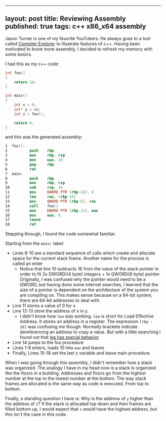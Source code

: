 --------
layout: post
title: Reviewing Assembly
published: true
tags: c++ x86_x64 assembly
--------

Jason Turner is one of my favorite YouTubers. He always goes to a tool called [Compiler Explorer](https://godbolt.org/) to illustrate features of c++. Having been motivated to know more assembly, I decided to refresh my memory with some basics. 

I had this as my c++ code: 

```cpp
int foo()
{
    return 10;
}

int main()
{
    int x = 0;
    int* y = &x;
    int z = foo();

    return 0;
}
```

and this was the generated assembly:

```nasm
1  foo():
2          push    rbp
3          mov     rbp, rsp
4          mov     eax, 10
5          pop     rbp
6          ret
7  main:
8          push    rbp
9          mov     rbp, rsp
10         sub     rsp, 16
11         mov     DWORD PTR [rbp-16], 0
12         lea     rax, [rbp-16]
13         mov     QWORD PTR [rbp-8], rax
14         call    foo()
15         mov     DWORD PTR [rbp-12], eax
16         mov     eax, 0
17         leave
18         ret
```

Stepping through, I found the code somewhat familiar.

Starting from the `main:` label: 
- Lines 8-10 are a standard sequence of calls which create and allocate space for the current stack frame. Another name for the process is called an enter 
  - Notice that line 10 subtracts 16 from the value of the stack pointer in order to fit 2x DWORD/(4 byte) integers + 1x QWORD(8 byte) pointer. Originally, I was confused why the pointer would need to be a QWORD, but having done some internet searches, I learned that the size of a pointer is dependent on the architecture of the system you are compiling on. This makes sense because on a 64-bit system, there are 64-bit addresses to deal with.
- Line 11 stores a value of 0 for x.
- Line 12-13 store the address of x in y. 
  - I didn't know how `lea` was working. `lea` is short for Load Effective Address. It stores an address in a register. The expression `[rbp - 16]` was confusing me though. Normally brackets indicate dereferencing an address to copy a value. But with a little searching I found out that [lea has special behavior](https://stackoverflow.com/a/25824111)
- Line 14 jumps to the foo procedure
- Lines 1-6 enters, loads 10 into `eax` and leaves
- Finally, Lines 15-18 set the last z variable and leave main procedure.

When I was going through this assembly, I didn't remember how a stack was organized. The analogy I have in my head now is a stack is organized like the floors in a building. Addresses and floors go from the highest number at the top to the lowest number at the bottom. The way stack frames are allocated is the same way as code is executed. From top to bottom.

Finally, a standing question I have is: Why is the address of `y` higher than the address of `z`? If the stack is allocated top down and then frames are filled bottom up, I would expect that `z` would have the highest address, but this isn't the case in this code.
